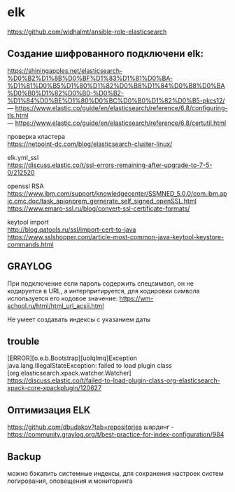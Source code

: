 # elk

https://github.com/widhalmt/ansible-role-elasticsearch

## Cоздание шифрованного подключени elk:  
  https://shiningapples.net/elasticsearch-%D0%B2%D1%8B%D0%BF%D1%83%D1%81%D0%BA-%D1%81%D0%B5%D1%80%D1%82%D0%B8%D1%84%D0%B8%D0%BA%D0%B0%D1%82%D0%B0-%D0%B2-%D1%84%D0%BE%D1%80%D0%BC%D0%B0%D1%82%D0%B5-pkcs12/  
  — https://www.elastic.co/guide/en/elasticsearch/reference/6.8/configuring-tls.html  
  — https://www.elastic.co/guide/en/elasticsearch/reference/6.8/certutil.html  

проверка кластера  
  https://netpoint-dc.com/blog/elasticsearch-cluster-linux/  
  
elk.yml_ssl  
  https://discuss.elastic.co/t/ssl-errors-remaining-after-upgrade-to-7-5-0/212520  
  
openssl  RSA  
  https://www.ibm.com/support/knowledgecenter/SSMNED_5.0.0/com.ibm.apic.cmc.doc/task_apionprem_gernerate_self_signed_openSSL.html  
  https://www.emaro-ssl.ru/blog/convert-ssl-certificate-formats/  
  
keytool import  
  http://blog.qatools.ru/ssl/import-cert-to-java  
  https://www.sslshopper.com/article-most-common-java-keytool-keystore-commands.html  


## GRAYLOG
При подключение если пароль содержить спецсимвол, он не кодируется в URL, а интерпритируется, для кодировки символа используется его кодовое значение:
https://wm-school.ru/html/html_url_acsii.html  

Не умеет создавать индексы с указанием даты

## trouble
[ERROR][o.e.b.Bootstrap][uoIqImq]Exception java.lang.IllegalStateException: failed to load plugin class [org.elasticsearch.xpack.watcher.Watcher]  
https://discuss.elastic.co/t/failed-to-load-plugin-class-org-elasticsearch-xpack-core-xpackplugin/120627  


## Оптимизация ELK
https://github.com/dbudakov?tab=repositories
шардинг - https://community.graylog.org/t/best-practice-for-index-configuration/984

## Backup
можно бэкапить системные индексы, для сохранения настроек систем логирования, оповещения и мониторинга

##
